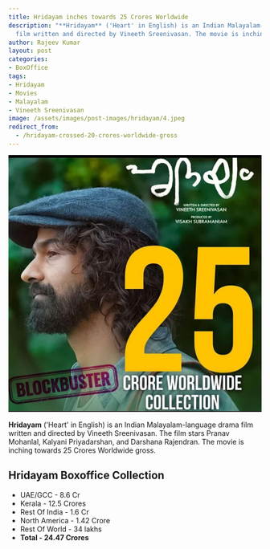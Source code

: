 ```yaml
---
title: Hridayam inches towards 25 Crores Worldwide
description: "**Hridayam** ('Heart' in English) is an Indian Malayalam-language drama
  film written and directed by Vineeth Sreenivasan. The movie is inching towards 25 Crores Worldwide gross"
author: Rajeev Kumar
layout: post
categories:
- BoxOffice
tags:
- Hridayam
- Movies
- Malayalam
- Vineeth Sreenivasan
image: /assets/images/post-images/hridayam/4.jpeg
redirect_from:
  - /hridayam-crossed-20-crores-worldwide-gross
---
```


![Hridayam featured image](/assets/images/post-images/hridayam/4.jpeg)

**Hridayam** ('Heart' in English) is an Indian Malayalam-language drama film written and directed by Vineeth Sreenivasan. The film stars Pranav Mohanlal, Kalyani Priyadarshan, and Darshana Rajendran. The movie is inching towards 25 Crores Worldwide gross.

## Hridayam Boxoffice Collection
- UAE/GCC - 8.6 Cr
- Kerala - 12.5 Crores
- Rest Of India - 1.6 Cr
- North America - 1.42 Crore
- Rest Of World - 34 lakhs
- **Total - 24.47 Crores**
